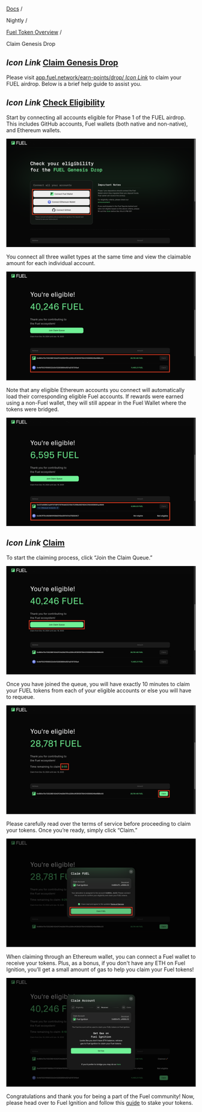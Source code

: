 [Docs](https://docs.fuel.network/) /

Nightly  /

[Fuel Token Overview](https://docs.fuel.network/docs/nightly/fuel-token-overview/) /

Claim Genesis Drop

## _Icon Link_ [Claim Genesis Drop](https://docs.fuel.network/docs/nightly/fuel-token-overview/claim-genesis-drop/\#claim-genesis-drop)

Please visit [app.fuel.network/earn-points/drop/ _Icon Link_](https://app.fuel.network/earn-points/drop/) to claim your FUEL airdrop. Below is a brief help guide to assist you.

## _Icon Link_ [Check Eligibility](https://docs.fuel.network/docs/nightly/fuel-token-overview/claim-genesis-drop/\#check-eligibility)

Start by connecting all accounts eligible for Phase 1 of the FUEL airdrop. This includes GitHub accounts, Fuel wallets (both native and non-native), and Ethereum wallets.

![Connect Accounts](https://raw.githubusercontent.com/FuelLabs/fuel-token-overview/refs/heads/main/assets/claim-genesis-drop/1-connect-wallet.png)

You connect all three wallet types at the same time and view the claimable amount for each individual account.

![Airdrop Amount Multi](https://raw.githubusercontent.com/FuelLabs/fuel-token-overview/refs/heads/main/assets/claim-genesis-drop/2-airdrop-amount-multi.png)

Note that any eligible Ethereum accounts you connect will automatically load their corresponding eligible Fuel accounts. If rewards were earned using a non-Fuel wallet, they will still appear in the Fuel Wallet where the tokens were bridged.

![Airdrop Amount Pt2](https://raw.githubusercontent.com/FuelLabs/fuel-token-overview/refs/heads/main/assets/claim-genesis-drop/3-airdrop-amount-pt3.png)

## _Icon Link_ [Claim](https://docs.fuel.network/docs/nightly/fuel-token-overview/claim-genesis-drop/\#claim)

To start the claiming process, click “Join the Claim Queue.”

![Join Queue](https://raw.githubusercontent.com/FuelLabs/fuel-token-overview/refs/heads/main/assets/claim-genesis-drop/4-join-queue.png)

Once you have joined the queue, you will have exactly 10 minutes to claim your FUEL tokens from each of your eligible accounts or else you will have to requeue.

![Claim](https://raw.githubusercontent.com/FuelLabs/fuel-token-overview/refs/heads/main/assets/claim-genesis-drop/5-claim.png)

Please carefully read over the terms of service before proceeding to claim your tokens. Once you’re ready, simply click “Claim.”

![Claim Pt2](https://raw.githubusercontent.com/FuelLabs/fuel-token-overview/refs/heads/main/assets/claim-genesis-drop/6-claim-pt2.png)

When claiming through an Ethereum wallet, you can connect a Fuel wallet to receive your tokens. Plus, as a bonus, if you don't have any ETH on Fuel Ignition, you’ll get a small amount of gas to help you claim your Fuel tokens!

![Claim Eth](https://raw.githubusercontent.com/FuelLabs/fuel-token-overview/refs/heads/main/assets/claim-genesis-drop/7-claim-eth.png)

Congratulations and thank you for being a part of the Fuel community! Now, please head over to Fuel Ignition and follow this [guide](https://docs.fuel.network/docs/nightly/fuel-token-overview/stake-on-fuel/) to stake your tokens.